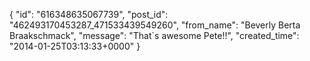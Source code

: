  {
   "id": "616348635067739",
   "post_id": "462493170453287_471533439549260",
   "from_name": "Beverly Berta Braakschmack",
   "message": "That`s awesome Pete!!",
   "created_time": "2014-01-25T03:13:33+0000"
 }
